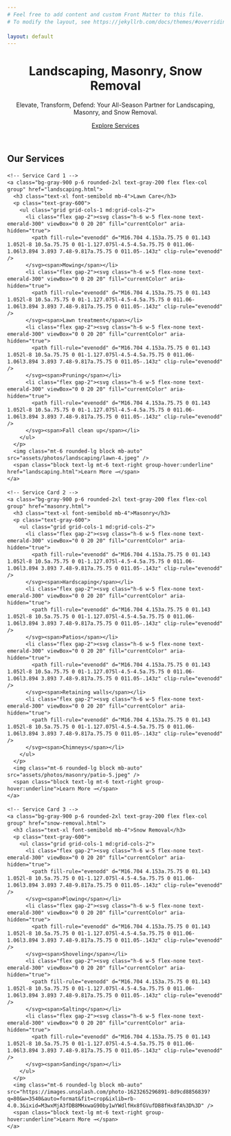 ```yaml
---
# Feel free to add content and custom Front Matter to this file.
# To modify the layout, see https://jekyllrb.com/docs/themes/#overriding-theme-defaults

layout: default
---
```


<!-- Hero Section -->
<header class="relative bg-cover bg-center bg-[url('assets/photos/landscaping/lawn-5.jpeg')] text-white h-80 md:h-[40rem] flex flex-col justify-center items-center px-10">
  <div class="absolute inset-0 bg-black/40"></div>
  <div class="relative">
    <h1 class="text-3xl font-bold mb-4 md:text-5xl">Landscaping, Masonry, Snow Removal</h1>
    <p class="text-lg mb-8">Elevate, Transform, Defend: Your All-Season Partner for Landscaping, Masonry, and Snow Removal.</p>
    <a href="#services" class="bg-white text-green-600 px-6 py-3 rounded-full font-semibold transition duration-300 hover:bg-green-600 hover:text-white">Explore Services</a>
  </div>
</header>

<!-- Services Section -->
<section id="services" class="container mx-auto my-12 px-2">
  <h2 class="text-3xl font-semibold mb-6">Our Services</h2>
  <div class="grid grid-cols-1 sm:grid-cols-2 lg:grid-cols-3 gap-8">

    <!-- Service Card 1 -->
    <a class="bg-gray-900 p-6 rounded-2xl text-gray-200 flex flex-col group" href="landscaping.html">
      <h3 class="text-xl font-semibold mb-4">Lawn Care</h3>
      <p class="text-gray-600">
        <ul class="grid grid-cols-1 md:grid-cols-2">
          <li class="flex gap-2"><svg class="h-6 w-5 flex-none text-emerald-300" viewBox="0 0 20 20" fill="currentColor" aria-hidden="true">
            <path fill-rule="evenodd" d="M16.704 4.153a.75.75 0 01.143 1.052l-8 10.5a.75.75 0 01-1.127.075l-4.5-4.5a.75.75 0 011.06-1.06l3.894 3.893 7.48-9.817a.75.75 0 011.05-.143z" clip-rule="evenodd" />
          </svg><span>Mowing</span></li>
          <li class="flex gap-2"><svg class="h-6 w-5 flex-none text-emerald-300" viewBox="0 0 20 20" fill="currentColor" aria-hidden="true">
            <path fill-rule="evenodd" d="M16.704 4.153a.75.75 0 01.143 1.052l-8 10.5a.75.75 0 01-1.127.075l-4.5-4.5a.75.75 0 011.06-1.06l3.894 3.893 7.48-9.817a.75.75 0 011.05-.143z" clip-rule="evenodd" />
          </svg><span>Lawn treatment</span></li>
          <li class="flex gap-2"><svg class="h-6 w-5 flex-none text-emerald-300" viewBox="0 0 20 20" fill="currentColor" aria-hidden="true">
            <path fill-rule="evenodd" d="M16.704 4.153a.75.75 0 01.143 1.052l-8 10.5a.75.75 0 01-1.127.075l-4.5-4.5a.75.75 0 011.06-1.06l3.894 3.893 7.48-9.817a.75.75 0 011.05-.143z" clip-rule="evenodd" />
          </svg><span>Pruning</span></li>
          <li class="flex gap-2"><svg class="h-6 w-5 flex-none text-emerald-300" viewBox="0 0 20 20" fill="currentColor" aria-hidden="true">
            <path fill-rule="evenodd" d="M16.704 4.153a.75.75 0 01.143 1.052l-8 10.5a.75.75 0 01-1.127.075l-4.5-4.5a.75.75 0 011.06-1.06l3.894 3.893 7.48-9.817a.75.75 0 011.05-.143z" clip-rule="evenodd" />
          </svg><span>Fall clean up</span></li>
        </ul>
      </p>
      <img class="mt-6 rounded-lg block mb-auto" src="assets/photos/landscaping/lawn-4.jpeg" />
      <span class="block text-lg mt-6 text-right group-hover:underline" href="landscaping.html">Learn More →</span>
    </a>

    <!-- Service Card 2 -->
    <a class="bg-gray-900 p-6 rounded-2xl text-gray-200 flex flex-col group" href="masonry.html">
      <h3 class="text-xl font-semibold mb-4">Masonry</h3>
      <p class="text-gray-600">
        <ul class="grid grid-cols-1 md:grid-cols-2">
          <li class="flex gap-2"><svg class="h-6 w-5 flex-none text-emerald-300" viewBox="0 0 20 20" fill="currentColor" aria-hidden="true">
            <path fill-rule="evenodd" d="M16.704 4.153a.75.75 0 01.143 1.052l-8 10.5a.75.75 0 01-1.127.075l-4.5-4.5a.75.75 0 011.06-1.06l3.894 3.893 7.48-9.817a.75.75 0 011.05-.143z" clip-rule="evenodd" />
          </svg><span>Hardscaping</span></li>
          <li class="flex gap-2"><svg class="h-6 w-5 flex-none text-emerald-300" viewBox="0 0 20 20" fill="currentColor" aria-hidden="true">
            <path fill-rule="evenodd" d="M16.704 4.153a.75.75 0 01.143 1.052l-8 10.5a.75.75 0 01-1.127.075l-4.5-4.5a.75.75 0 011.06-1.06l3.894 3.893 7.48-9.817a.75.75 0 011.05-.143z" clip-rule="evenodd" />
          </svg><span>Patios</span></li>
          <li class="flex gap-2"><svg class="h-6 w-5 flex-none text-emerald-300" viewBox="0 0 20 20" fill="currentColor" aria-hidden="true">
            <path fill-rule="evenodd" d="M16.704 4.153a.75.75 0 01.143 1.052l-8 10.5a.75.75 0 01-1.127.075l-4.5-4.5a.75.75 0 011.06-1.06l3.894 3.893 7.48-9.817a.75.75 0 011.05-.143z" clip-rule="evenodd" />
          </svg><span>Retaining walls</span></li>
          <li class="flex gap-2"><svg class="h-6 w-5 flex-none text-emerald-300" viewBox="0 0 20 20" fill="currentColor" aria-hidden="true">
            <path fill-rule="evenodd" d="M16.704 4.153a.75.75 0 01.143 1.052l-8 10.5a.75.75 0 01-1.127.075l-4.5-4.5a.75.75 0 011.06-1.06l3.894 3.893 7.48-9.817a.75.75 0 011.05-.143z" clip-rule="evenodd" />
          </svg><span>Chimneys</span></li>
        </ul>
      </p>
      <img class="mt-6 rounded-lg block mb-auto" src="assets/photos/masonry/patio-5.jpeg" />
      <span class="block text-lg mt-6 text-right group-hover:underline">Learn More →</span>
    </a>

    <!-- Service Card 3 -->
    <a class="bg-gray-900 p-6 rounded-2xl text-gray-200 flex flex-col group" href="snow-removal.html">
      <h3 class="text-xl font-semibold mb-4">Snow Removal</h3>
      <p class="text-gray-600">
        <ul class="grid grid-cols-1 md:grid-cols-2">
          <li class="flex gap-2"><svg class="h-6 w-5 flex-none text-emerald-300" viewBox="0 0 20 20" fill="currentColor" aria-hidden="true">
            <path fill-rule="evenodd" d="M16.704 4.153a.75.75 0 01.143 1.052l-8 10.5a.75.75 0 01-1.127.075l-4.5-4.5a.75.75 0 011.06-1.06l3.894 3.893 7.48-9.817a.75.75 0 011.05-.143z" clip-rule="evenodd" />
          </svg><span>Plowing</span></li>
          <li class="flex gap-2"><svg class="h-6 w-5 flex-none text-emerald-300" viewBox="0 0 20 20" fill="currentColor" aria-hidden="true">
            <path fill-rule="evenodd" d="M16.704 4.153a.75.75 0 01.143 1.052l-8 10.5a.75.75 0 01-1.127.075l-4.5-4.5a.75.75 0 011.06-1.06l3.894 3.893 7.48-9.817a.75.75 0 011.05-.143z" clip-rule="evenodd" />
          </svg><span>Shoveling</span></li>
          <li class="flex gap-2"><svg class="h-6 w-5 flex-none text-emerald-300" viewBox="0 0 20 20" fill="currentColor" aria-hidden="true">
            <path fill-rule="evenodd" d="M16.704 4.153a.75.75 0 01.143 1.052l-8 10.5a.75.75 0 01-1.127.075l-4.5-4.5a.75.75 0 011.06-1.06l3.894 3.893 7.48-9.817a.75.75 0 011.05-.143z" clip-rule="evenodd" />
          </svg><span>Salting</span></li>
          <li class="flex gap-2"><svg class="h-6 w-5 flex-none text-emerald-300" viewBox="0 0 20 20" fill="currentColor" aria-hidden="true">
            <path fill-rule="evenodd" d="M16.704 4.153a.75.75 0 01.143 1.052l-8 10.5a.75.75 0 01-1.127.075l-4.5-4.5a.75.75 0 011.06-1.06l3.894 3.893 7.48-9.817a.75.75 0 011.05-.143z" clip-rule="evenodd" />
          </svg><span>Sanding</span></li>
        </ul>
      </p>
      <img class="mt-6 rounded-lg block mb-auto" src="https://images.unsplash.com/photo-1623265296891-8d9cd8856839?q=80&w=3540&auto=format&fit=crop&ixlib=rb-4.0.3&ixid=M3wxMjA3fDB8MHxwaG90by1wYWdlfHx8fGVufDB8fHx8fA%3D%3D" />
      <span class="block text-lg mt-6 text-right group-hover:underline">Learn More →</span>
    </a>
  </div>
</section>

